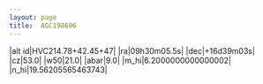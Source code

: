 ```yaml
---
layout: page
title:  AGC198606
--- 
```

|alt id|HVC214.78+42.45+47|
|ra|09h30m05.5s|
|dec|+16d39m03s|
|cz|53.0|
|w50|21.0|
|abar|9.0|
|m_hi|6.2000000000000002|
|n_hi|19.56205565463743|
